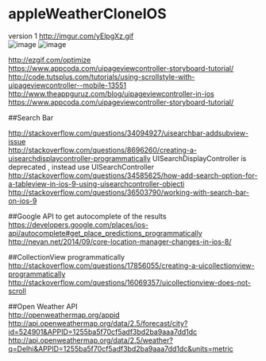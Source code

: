 # appleWeatherCloneIOS

version 1 
http://imgur.com/yElpgXz.gif   
![image](http://imgur.com/9rsjpiq.gif)
![image](http://imgur.com/iTCdVcL.gif)
     
http://ezgif.com/optimize   
https://www.appcoda.com/uipageviewcontroller-storyboard-tutorial/   
http://code.tutsplus.com/tutorials/using-scrollstyle-with-uipageviewcontroller--mobile-13551   
http://www.theappguruz.com/blog/uipageviewcontroller-in-ios  
https://www.appcoda.com/uipageviewcontroller-storyboard-tutorial/   

##Search Bar
  
http://stackoverflow.com/questions/34094927/uisearchbar-addsubview-issue    
http://stackoverflow.com/questions/8696260/creating-a-uisearchdisplaycontroller-programmatically 
UISearchDisplayController is deprecated , instead use UISearchController
http://stackoverflow.com/questions/34585625/how-add-search-option-for-a-tableview-in-ios-9-using-uisearchcontroller-objecti   
http://stackoverflow.com/questions/36503790/working-with-search-bar-on-ios-9  

##Google API to get autocomplete of the results  
https://developers.google.com/places/ios-api/autocomplete#get_place_predictions_programmatically     
http://nevan.net/2014/09/core-location-manager-changes-in-ios-8/

##CollectionView programmatically  
http://stackoverflow.com/questions/17856055/creating-a-uicollectionview-programmatically  
http://stackoverflow.com/questions/16069357/uicollectionview-does-not-scroll

##Open Weather API  
http://openweathermap.org/appid   
http://api.openweathermap.org/data/2.5/forecast/city?id=524901&APPID=1255ba5f70cf5adf3bd2ba9aaa7dd1dc  
http://api.openweathermap.org/data/2.5/weather?q=Delhi&APPID=1255ba5f70cf5adf3bd2ba9aaa7dd1dc&units=metric
